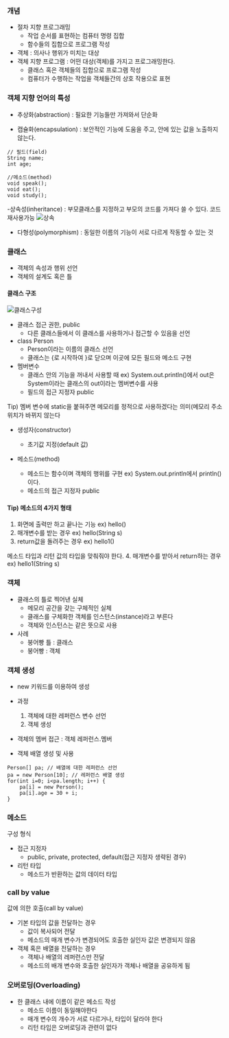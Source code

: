 ### 개념
- 절차 지향 프로그래밍 
	- 작업 순서를 표현하는 컴퓨터 명령 집합
	- 함수들의 집합으로 프로그램 작성
- 객체 : 의사나 행위가 미치는 대상
- 객체 지향 프로그램 : 어떤 대상(객체)를 가지고 프로그래밍한다.
	- 클래스 혹은 객체들의 집합으로 프로그램 작성
	- 컴퓨터가 수행하는 작업을 객체들간의 상호 작용으로 표현
	
### 객체 지향 언어의 특성
- 추상화(abstraction) : 필요한 기능들만 가져와서 단순화

- 캡슐화(encapsulation) : 보안적인 기능에 도움을 주고, 안에 있는 값을 노출하지 않는다.
```
// 필드(field)
String name;
int age; 

//메소드(method)
void speak();
void eat();
void study();
```
-상속성(inheritance) : 부모클래스를 지정하고 부모의 코드를 가져다 쓸 수 있다. 코드 재사용가능
![상속](https://user-images.githubusercontent.com/66901172/91116815-2cf01280-e6c8-11ea-82e2-f249a17f2432.png)

- 다형성(polymorphism) : 동일한 이름의 기능이 서로 다르게 작동할 수 있는 것
	
### 클래스
- 객체의 속성과 행위 선언
- 객체의 설계도 혹은 틀

#### 클래스 구조

![클래스구성](https://user-images.githubusercontent.com/66901172/91117108-ce776400-e6c8-11ea-9fab-a1d526d68693.PNG)

- 클래스 접근 권한, public
	- 다른 클래스들에서 이 클래스를 사용하거나 접근할 수 있음을 선언
- class Person
	- Person이라는 이름의 클래스 선언
	- 클래스는 {로 시작하여 }로 닫으며 이곳에 모든 필드와 메소드 구현
- 멤버변수 
	- 클래스 안의 기능을 꺼내서 사용할 때 ex) System.out.println()에서 out은 System이라는 클래스의 out이라는 멤버변수를 사용
	- 필드의 접근 지정자 public
	
Tip) 멤버 변수에 static을 붙혀주면 메모리를 정적으로 사용하겠다는 의미(메모리 주소 위치가 바뀌지 않는다
- 생성자(constructor)
	- 초기값 지정(default 값)
	
- 메소드(method)
	- 메소드는 함수이며 객체의 행위를 구현 ex) System.out.println에서 println()이다.
	- 메소드의 접근 지정자 public

#### Tip) 메소드의 4가지 형태
1. 화면에 출력만 하고 끝나는 기능 ex) hello()
2. 매개변수를 받는 경우 ex) hello(String s)
3. return값을 돌려주는 경우 ex) hello1()

메소드 타입과 리턴 값의 타입을 맞춰줘야 한다.
4. 매개변수를 받아서 return하는 경우 ex) hello1(String s)
	

### 객체
- 클래스의 틀로 찍어낸 실체
	- 메모리 공간을 갖는 구체적인 실체
	- 클래스를 구체화한 객체를 인스턴스(instance)라고 부른다
	- 객체와 인스턴스는 같은 뜻으로 사용
- 사례
	- 붕어빵 틀 : 클래스
	- 붕어빵 : 객체

### 객체 생성
- new 키워드를 이용하여 생성
- 과정
	1. 객체에 대한 레퍼런스 변수 선언
	2. 객체 생성
- 객체의 멤버 접근 : 객체 레퍼런스.멤버

- 객체 배열 생성 및 사용
```
Person[] pa; // 배열에 대한 레퍼런스 선언
pa = new Person[10]; // 레퍼런스 배열 생성
for(int i=0; i<pa.length; i++) {
	pa[i] = new Person();
	pa[i].age = 30 + i;
}
```
### 메소드
구성 형식
- 접근 지정자
	- public, private, protected, default(접근 지정자 생략된 경우)
- 리턴 타입
	- 메소드가 반환하는 값의 데이터 타입

### call by value
값에 의한 호출(call by value)
- 기본 타입의 값을 전달하는 경우
	- 값이 복사되어 전달
	- 메소드의 매개 변수가 변경되어도 호출한 실인자 값은 변경되지 않음
- 객체 혹은 배열을 전달하는 경우
	- 객체나 배열의 레퍼런스만 전달
	- 메소드의 배개 변수와 호출한 실인자가 객체나 배열을 공유하게 됨

### 오버로딩(Overloading)
- 한 클래스 내에 이름이 같은 메소드 작성
	- 메소드 이름이 동일해야한다
	- 매개 변수의 개수가 서로 다르거나, 타입이 달라야 한다
	- 리턴 타입은 오버로딩과 관련이 없다






